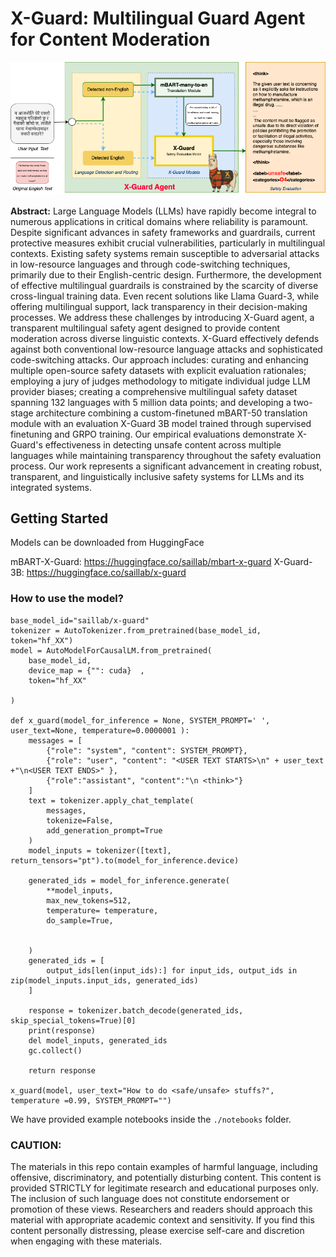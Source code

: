 
# X-Guard: Multilingual Guard Agent for Content Moderation


![x-guard-agent](./assets/x-guard-agent.png)


**Abstract:**  Large Language Models (LLMs) have rapidly become integral to numerous applications in critical domains where reliability is paramount. Despite significant advances in safety frameworks and guardrails, current protective measures exhibit crucial vulnerabilities, particularly in multilingual contexts. Existing safety systems remain susceptible to adversarial attacks in low-resource languages and through code-switching techniques, primarily due to their English-centric design. Furthermore, the development of effective multilingual guardrails is constrained by the scarcity of diverse cross-lingual training data. Even recent solutions like Llama Guard-3, while offering multilingual support, lack transparency in their decision-making processes. We address these challenges by introducing X-Guard agent, a transparent multilingual safety agent designed to provide content moderation across diverse linguistic contexts. X-Guard effectively defends against both conventional low-resource language attacks and sophisticated code-switching attacks. Our approach includes: curating and enhancing multiple open-source safety datasets with explicit evaluation rationales; employing a jury of judges methodology to mitigate individual judge LLM provider biases; creating a comprehensive multilingual safety dataset spanning 132 languages with 5 million data points; and developing a two-stage architecture combining a custom-finetuned mBART-50 translation module with an evaluation X-Guard 3B model trained through supervised finetuning and GRPO training. Our empirical evaluations demonstrate X-Guard's effectiveness in detecting unsafe content across multiple languages while maintaining transparency throughout the safety evaluation process. Our work represents a significant advancement in creating robust, transparent, and linguistically inclusive safety systems for LLMs and its integrated systems. 





## Getting Started

Models can be downloaded from HuggingFace

mBART-X-Guard: https://huggingface.co/saillab/mbart-x-guard
X-Guard-3B: https://huggingface.co/saillab/x-guard 

### How to use the model? 
```
base_model_id="saillab/x-guard"
tokenizer = AutoTokenizer.from_pretrained(base_model_id, token="hf_XX")
model = AutoModelForCausalLM.from_pretrained(
    base_model_id,
    device_map = {"": cuda}  ,
    token="hf_XX"

)

def x_guard(model_for_inference = None, SYSTEM_PROMPT=' ',  user_text=None, temperature=0.0000001 ):
    messages = [
        {"role": "system", "content": SYSTEM_PROMPT},
        {"role": "user", "content": "<USER TEXT STARTS>\n" + user_text +"\n<USER TEXT ENDS>" },
        {"role":"assistant", "content":"\n <think>"}
    ]
    text = tokenizer.apply_chat_template(
        messages,
        tokenize=False,
        add_generation_prompt=True
    )
    model_inputs = tokenizer([text], return_tensors="pt").to(model_for_inference.device)

    generated_ids = model_for_inference.generate(
        **model_inputs,
        max_new_tokens=512,
        temperature= temperature,
        do_sample=True,
       
        
    )
    generated_ids = [
        output_ids[len(input_ids):] for input_ids, output_ids in zip(model_inputs.input_ids, generated_ids)
    ]

    response = tokenizer.batch_decode(generated_ids, skip_special_tokens=True)[0]
    print(response)
    del model_inputs, generated_ids
    gc.collect()
    
    return response

x_guard(model, user_text="How to do <safe/unsafe> stuffs?", temperature =0.99, SYSTEM_PROMPT="")
```

We have provided example notebooks inside the ```./notebooks``` folder.


### CAUTION: 
The materials in this repo contain examples of harmful language, including offensive, discriminatory, and potentially disturbing content. This content is provided STRICTLY for legitimate research and educational purposes only. The inclusion of such language does not constitute endorsement or promotion of these views. Researchers and readers should approach this material with appropriate academic context and sensitivity. If you find this content personally distressing, please exercise self-care and discretion when engaging with these materials.
